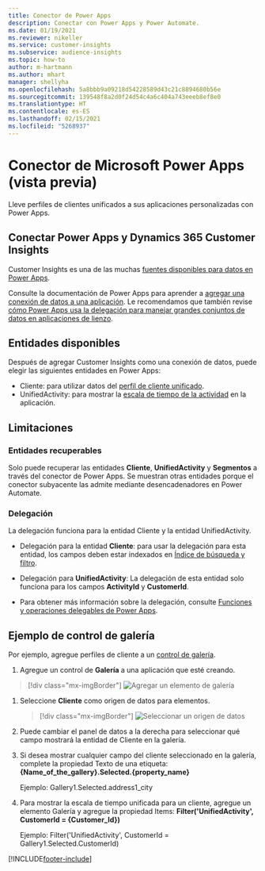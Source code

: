 ```yaml
---
title: Conector de Power Apps
description: Conectar con Power Apps y Power Automate.
ms.date: 01/19/2021
ms.reviewer: nikeller
ms.service: customer-insights
ms.subservice: audience-insights
ms.topic: how-to
author: m-hartmann
ms.author: mhart
manager: shellyha
ms.openlocfilehash: 5a8bbb9a09218d54228589d43c21c8894680b56e
ms.sourcegitcommit: 139548f8a2d0f24d54c4a6c404a743eeeb8ef8e0
ms.translationtype: HT
ms.contentlocale: es-ES
ms.lasthandoff: 02/15/2021
ms.locfileid: "5268937"
---
```

# <a name="microsoft-power-apps-connector-preview"></a>Conector de Microsoft Power Apps (vista previa)

Lleve perfiles de clientes unificados a sus aplicaciones personalizadas con Power Apps.

## <a name="connect-power-apps-and-dynamics-365-customer-insights"></a>Conectar Power Apps y Dynamics 365 Customer Insights

Customer Insights es una de las muchas [fuentes disponibles para datos en Power Apps](https://docs.microsoft.com/powerapps/maker/canvas-apps/working-with-data-sources).

Consulte la documentación de Power Apps para aprender a [agregar una conexión de datos a una aplicación](https://docs.microsoft.com/powerapps/maker/canvas-apps/add-data-connection). Le recomendamos que también revise [cómo Power Apps usa la delegación para manejar grandes conjuntos de datos en aplicaciones de lienzo](https://docs.microsoft.com/powerapps/maker/canvas-apps/delegation-overview).

## <a name="available-entities"></a>Entidades disponibles

Después de agregar Customer Insights como una conexión de datos, puede elegir las siguientes entidades en Power Apps:

- Cliente: para utilizar datos del [perfil de cliente unificado](customer-profiles.md).
- UnifiedActivity: para mostrar la [escala de tiempo de la actividad](activities.md) en la aplicación.

## <a name="limitations"></a>Limitaciones

### <a name="retrievable-entities"></a>Entidades recuperables

Solo puede recuperar las entidades **Cliente**, **UnifiedActivity** y **Segmentos** a través del conector de Power Apps. Se muestran otras entidades porque el conector subyacente las admite mediante desencadenadores en Power Automate.  

### <a name="delegation"></a>Delegación

La delegación funciona para la entidad Cliente y la entidad UnifiedActivity. 

- Delegación para la entidad **Cliente**: para usar la delegación para esta entidad, los campos deben estar indexados en [Índice de búsqueda y filtro](search-filter-index.md).  

- Delegación para **UnifiedActivity**: La delegación de esta entidad solo funciona para los campos **ActivityId** y **CustomerId**.  

- Para obtener más información sobre la delegación, consulte [Funciones y operaciones delegables de Power Apps](https://docs.microsoft.com/connectors/commondataservice/#power-apps-delegable-functions-and-operations-for-the-cds-for-apps). 

## <a name="example-gallery-control"></a>Ejemplo de control de galería

Por ejemplo, agregue perfiles de cliente a un [control de galería](https://docs.microsoft.com/powerapps/maker/canvas-apps/add-gallery).

1. Agregue un control de **Galería** a una aplicación que esté creando.

> [!div class="mx-imgBorder"]
> ![Agregar un elemento de galería](media/connector-powerapps9.png "Agregar un elemento de galería")

1. Seleccione **Cliente** como origen de datos para elementos.

    > [!div class="mx-imgBorder"]
    > ![Seleccionar un origen de datos](media/choose-datasource-powerapps.png "Seleccionar un origen de datos")

1. Puede cambiar el panel de datos a la derecha para seleccionar qué campo mostrará la entidad de Cliente en la galería.

1. Si desea mostrar cualquier campo del cliente seleccionado en la galería, complete la propiedad Texto de una etiqueta:  **{Name_of_the_gallery}.Selected.{property_name}**

    Ejemplo: Gallery1.Selected.address1_city

1. Para mostrar la escala de tiempo unificada para un cliente, agregue un elemento Galería y agregue la propiedad Items: **Filter('UnifiedActivity', CustomerId = {Customer_Id})**

    Ejemplo: Filter('UnifiedActivity', CustomerId = Gallery1.Selected.CustomerId)


[!INCLUDE[footer-include](../includes/footer-banner.md)]